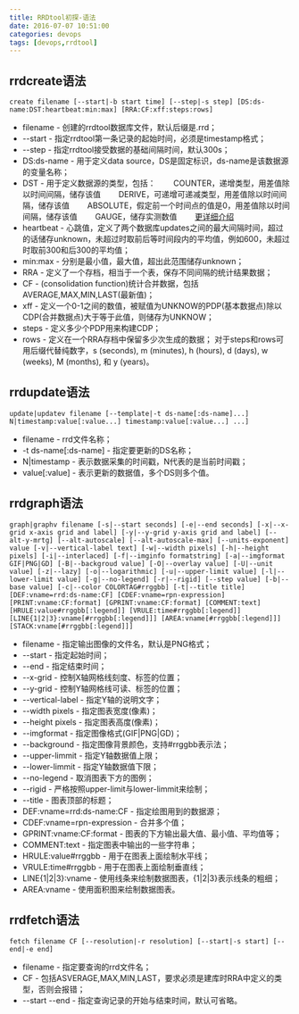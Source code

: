 ```yaml
---
title: RRDtool初探-语法
date: 2016-07-07 10:51:00
categories: devops
tags: [devops,rrdtool]
---
```

## rrdcreate语法
```
create filename [--start|-b start time] [--step|-s step] [DS:ds-name:DST:heartbeat:min:max] [RRA:CF:xff:steps:rows]
```
* filename - 创建的rrdtool数据库文件，默认后缀是.rrd；
* --start - 指定rrdtool第一条记录的起始时间，必须是timestamp格式；
* --step - 指定rrdtool接受数据的基础间隔时间，默认300s；
* DS:ds-name - 用于定义data source，DS是固定标识，ds-name是该数据源的变量名称；
* DST - 用于定义数据源的类型，包括：
&emsp;&emsp;COUNTER，递增类型，用差值除以时间间隔，储存该值
&emsp;&emsp;DERIVE，可递增可递减类型，用差值除以时间间隔，储存该值
&emsp;&emsp;ABSOLUTE，假定前一个时间点的值是0，用差值除以时间间隔，储存该值
&emsp;&emsp;GAUGE，储存实测数值
&emsp;&emsp;[更详细介绍](http://www.jianshu.com/p/b925b1584ab2)
* heartbeat - 心跳值，定义了两个数据库updates之间的最大间隔时间，超过的话储存unknown，未超过时取前后等时间段内的平均值，例如600，未超过时取前300和后300的平均值；
* min:max - 分别是最小值，最大值，超出此范围储存unknown；
* RRA - 定义了一个存档，相当于一个表，保存不同间隔的统计结果数据；
* CF - (consolidation function)统计合并数据，包括AVERAGE,MAX,MIN,LAST(最新值)；
* xff - 定义一个0-1之间的数值，被赋值为UNKNOW的PDP(基本数据点)除以CDP(合并数据点)大于等于此值，则储存为UNKNOW；
* steps - 定义多少个PDP用来构建CDP；
* rows - 定义在一个RRA存档中保留多少次生成的数据；
对于steps和rows可用后缀代替纯数字，s (seconds), m (minutes), h (hours), d (days), w (weeks), M (months), 和 y (years)。

## rrdupdate语法
```
update|updatev filename [--template|-t ds-name[:ds-name]...] N|timestamp:value[:value...] timestamp:value[:value...] ...]
```
* filename - rrd文件名称；
* -t ds-name[:ds-name] - 指定要更新的DS名称；
* N|timestamp - 表示数据采集的时间戳，N代表的是当前时间戳；
* value[:value] - 表示更新的数据值，多个DS则多个值。

## rrdgraph语法
```
graph|graphv filename [-s|--start seconds] [-e|--end seconds] [-x|--x-grid x-axis grid and label] [-y|--y-grid y-axis grid and label] [--alt-y-mrtg] [--alt-autoscale] [--alt-autoscale-max] [--units-exponent] value [-v|--vertical-label text] [-w|--width pixels] [-h|--height pixels] [-i|--interlaced] [-f|--imginfo formatstring] [-a|--imgformat GIF|PNG|GD] [-B|--backgroud value] [-O|--overlay value] [-U|--unit value] [-z|--lazy] [-o|--logarithmic] [-u|--upper-limit value] [-l|--lower-limit value] [-g|--no-legend] [-r|--rigid] [--step value] [-b|--base value] [-c|--color COLORTAG#rrggbb] [-t|--title title] [DEF:vname=rrd:ds-name:CF] [CDEF:vname=rpn-expression] [PRINT:vname:CF:format] [GPRINT:vname:CF:format] [COMMENT:text] [HRULE:value#rrggbb[:legend]] [VRULE:time#rrggbb[:legend]] [LINE{1|2|3}:vname[#rrggbb[:legend]]] [AREA:vname[#rrggbb[:legend]]] [STACK:vname[#rrggbb[:legend]]]
```
* filename - 指定输出图像的文件名，默认是PNG格式；
* --start - 指定起始时间；
* --end - 指定结束时间；
* --x-grid - 控制X轴网格线刻度、标签的位置；
* --y-grid - 控制Y轴网格线可读、标签的位置；
* --vertical-label - 指定Y轴的说明文字；
* --width pixels - 指定图表宽度(像素)；
* --height pixels - 指定图表高度(像素)；
* --imgformat - 指定图像格式(GIF|PNG|GD)；
* --background - 指定图像背景颜色，支持#rrggbb表示法；
* --upper-limmit - 指定Y轴数据值上限；
* --lower-limmit - 指定Y轴数据值下限；
* --no-legend - 取消图表下方的图例；
* --rigid - 严格按照upper-limit与lower-limmit来绘制；
* --title - 图表顶部的标题；
* DEF:vname=rrd:ds-name:CF - 指定绘图用到的数据源；
* CDEF:vname=rpn-expression - 合并多个值； 
* GPRINT:vname:CF:format - 图表的下方输出最大值、最小值、平均值等；
* COMMENT:text - 指定图表中输出的一些字符串；
* HRULE:value#rrggbb - 用于在图表上面绘制水平线；
* VRULE:time#rrggbb - 用于在图表上面绘制垂直线；
* LINE{1|2|3}:vname - 使用线条来绘制数据图表，{1|2|3}表示线条的粗细；
* AREA:vname - 使用面积图来绘制数据图表。

## rrdfetch语法
```
fetch filename CF [--resolution|-r resolution] [--start|-s start] [--end|-e end]
```
* filename - 指定要查询的rrd文件名；
* CF - 包括ASVERAGE,MAX,MIN,LAST，要求必须是建库时RRA中定义的类型，否则会报错；
* --start --end - 指定查询记录的开始与结束时间，默认可省略。